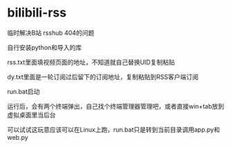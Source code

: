 # bilibili-rss
临时解决B站 rsshub 404的问题

自行安装python和导入的库

rss.txt里面填视频页面的地址，不知道就自己替换UID复制粘贴

dy.txt里面是一轮订阅过后留下的订阅地址，复制粘贴到RSS客户端订阅

run.bat启动

运行后，会有两个终端弹出，自己找个终端管理器管理吧，或者直接win+tab放到虚拟桌面里当后台

可以试试这玩意应该可以在Linux上跑，run.bat只是转到当前目录调用app.py和web.py
